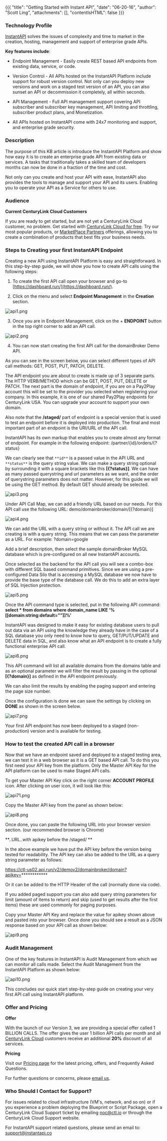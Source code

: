 {{{
"title": "Getting Started with Instant API",
"date": "06-20-16",
"author": "Scott Ling",
"attachments": [],
"contentIsHTML": false
}}}

### Technology Profile

[InstantAPI](http://www.instantapi.co/) solves the issues of complexity and time to market in the creation, hosting, management and support of enterprise grade APIs.

**Key features include**:

* Endpoint Management - Easily create REST based API endpoints from existing data, service, or code.  

* Version Control - All APIs hosted on the InstantAPI Platform include support for robust version control. Not only can you deploy new versions and work on a staged test version of an API, you can also sunset an API or decommission it completely, all within seconds.

* API Management - Full API management support covering API subscriber and subscriber key management, API limiting and throttling, subscriber product plans, and Monetization.

* All APIs hosted on InstantAPI come with 24x7 monitoring and support, and enterprise grade security.


### Description

The purpose of this KB article is introduce the InstantAPI Platform and show how easy it is to create an enterprise grade API from existing data or services. A tasks that traditionally takes a skilled team of developers months can now be done in a fraction of the time and cost.

Not only can you create and host your API with ease, InstantAPI also provides the tools to manage and support your API and its users. Enabling you to operate your API as a Service for others to use.

### Audience

**Current CenturyLink Cloud Customers**

If you are ready to get started, but are not yet a CenturyLink Cloud customer, no problem. Get started with [CenturyLink Cloud for free](//www.ctl.io/free-trial/). Try our most popular products, or [MarketPlace Partners](//www.ctl.io/marketplace/program/) offerings, allowing you to create a combination of products that best fits your business needs.

### Steps to Creating your first InstantAPI Endpoint

Creating a new API using InstantAPI Platform is easy and straightforward.  In this step-by-step guide, we will show you how to create API calls using the following steps:

1. To create the first API call open your browser and go-to [https://dashboard.run/](https://dashboard.run/).

2. Click on the menu and select **Endpoint Management** in the **Creation** section.

![api1.png](../../images/api1.png)

3. Once you are in Endpoint Management, click on the + **ENDPOINT** button in the top right corner to add an API call.

![api2.png](../../images/api2.png)

4. You can now start creating the first API call for the domainBroker Demo API.

As you can see in the screen below, you can select different types of API call methods: GET, POST, PUT, PATCH, DELETE.

The API endpoint you are about to create is made up of 3 separate parts. The HTTP VERB/METHOD which can be GET, POST, PUT, DELETE or PATCH. The next part is the domain of endpoint, if you are on a Pay2Play account this will be set to the provider you selected when registering your company. In this example, it is one of our shared Pay2Play endpoints for CenturyLink USA. You can upgrade your account to support your own domain.

Also note that the **/staged/** part of endpoint is a special version that is used to test an endpoint before it is deployed into production. The final and most important part of an endpoint is the URI/URL of the API call.

InstantAPI has its own markup that enables you to create almost any format of endpoint.
For example in the following endpoint: /partner/{id}/orders/{?status}

We can clearly see that `**id**` is a passed value in the API URL and `**status**` is the query string value. We can make a query string optional by surrounding it with a square brackets like this **[{?status}]**. We can have as many passed querystring and url parameters as we want, and the order of querystring parameters does not matter.
However, for this guide we will be using the GET method. By default GET should already be selected.

![api3.png](../../images/api3.png)

Under API Call Map, we can add a friendly URL based on our needs. For this API call use the following URL: demo/domainbroker/domain/[{?domain}]

![api4.png](../../images/api4.png)

We can add the URL with a query string or without it. The API call we are creating is with a query string. This means that we can pass the parameter as a URL. For example: ?domain=google

Add a brief description, then select the sample domainBroker MySQL database which is pre-configured on all new InstantAPI accounts.

Once selected as the backend for the API call you will see a combo-box with different SQL based command primitives. Since we are using a pre-configured Data Silo that is accessing a MySQL database we now have to provide the base type of the database call. We do this to add an extra layer of SQL Injection protection.

![api5.png](../../images/api5.png)

Once the API command type is selected, put in the following API command: **select * from domains where domain_name LIKE ‘%[[domain:string:default=””]]%’**

InstantAPI was designed to make it easy for existing database users to pull out data via an API using the knowledge they already have in the case of a SQL database you only need to know how to query, GET/PUT/UPDATE and DELETE data in SQL, and also know what an API endpoint is to create a fully functional enterprise API call.

![api6.png](../../images/api6.png)

This API command will list all available domains from the domains table and as an optional parameter we will filter the result by passing in the optional **[{?domain}]** as defined in the API endpoint previously.

We can also limit the results by enabling the paging support and entering the page size number.

Once the configuration is done we can save the settings by clicking on **DONE** as shown in the screen below.

![api7.png](../../images/api7.png)

Your first API endpoint has now been deployed to a staged (non-production) version and is available for testing.

### How to test the created API call in a browser

Now that we have an endpoint saved and deployed to a staged testing area, we can test it in a web browser as it is a GET based API call. To do this you first need your API key from the platform. Only the Master API Key for the API platform can be used to make Staged API calls.

To get your Master API Key click on the right corner **ACCOUNT PROFILE** icon. After clicking on user icon, it will look like this:

![api71.png](../../images/api71.png)

Copy the Master API key from the panel as shown below:

![api8.png](../../images/api8.png)

Once done, you can paste the following URL into your browser version section. (our recommended browser is Chrome)

**..URL..with apikey before the /staged/ **

In the above example we have put the API key before the version being tested for readability. The API key can also be added to the URL as a query string parameter as follows:

https://ctl-us02.api.run/v2/demov2/domainbroker/domain?apikey=************

Or it can be added to the HTTP Header of the call (normally done via code).

If you added paged support you can also add query string parameters for limit (amount of items to return) and skip (used to get results after the first <skip value> items) these are used commonly for paging purposes.

Copy your Master API Key and replace the value for apikey shown above and pasted into your browser. Once done you should see a result as a JSON response based on your API call as shown below:

![api9.png](../../images/api9.png)

### Audit Management

One of the key features in InstantAPI is Audit Management from which we can monitor all calls made. Select the Audit Management from the InstantAPI Platform as shown below:

![api10.png](../../images/api10.png)

This concludes our quick start step-by-step guide on creating your very first API call using InstantAPI platform.


### Offer and Pricing

**Offer**

With the launch of our Version 3, we are providing a special offer called 1 BILLION CALLS. The offer gives the user 1 billion API calls per month and all [CenturyLink Cloud](//www.ctl.io/cloud-platform/) customers receive an additional **20%** discount of all services.

**Pricing**

Visit our [Pricing page](http://www.instantapi.co/pricing) for the latest pricing, offers, and Frequently Asked Questions.

For further questions or concerns, please [email us](mailto:sales@instantapi.co).

### Who Should I Contact for Support?

For issues related to cloud infrastructure (VM's, network, and so on) or if you experience a problem deploying the Blueprint or Script Package, open a CenturyLink Cloud Support ticket by emailing [noc@ctl.io](mailto:noc@ctl.io) or through the CenturyLink Cloud Support website.

For InstantAPI support related questions, please send an email to:
[support@instantapi.co](mailto:support@instantapi.co)
